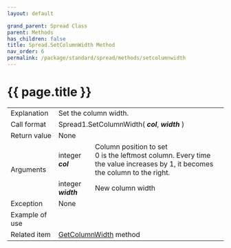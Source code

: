 ```yaml
---
layout: default

grand_parent: Spread Class
parent: Methods
has_children: false
title: Spread.SetColumnWidth Method
nav_order: 6
permalink: /package/standard/spread/methods/setcolumnwidth
---
```

# {{ page.title }}

<table>
  <tr>
    <td>Explanation</td>
    <td colspan="2">Set the column width.</td>
  </tr>
  <tr>
    <td>Call format</td>
    <td colspan="2">Spread1.SetColumnWidth( <b><i>col</i></b>, <b><i>width</i></b> )</td>
  </tr>
  <tr>
    <td>Return value</td>
    <td colspan="2">None</td>
  </tr>  
  <tr>
    <td rowspan="2">Arguments</td>
    <td>integer <b><i>col</i></b></td>
    <td>Column position to set<br>0 is the leftmost column. Every time the value increases by 1, it becomes the column to the right.</td>
  </tr>
  <tr>
    <td>integer <b><i>width</i></b></td>
    <td>New column width</td>
  </tr>
  <tr>
    <td>Exception</td>
    <td colspan="2">None</td>
  </tr>
  <tr>
    <td>Example of use</td>
    <td colspan="2"><code><pre></pre></code></td>
  </tr>
  <tr>
    <td>Related item</td>
    <td colspan="2"><a href="/package/standard/spread/methods/getcolumnwidth">GetColumnWidth</a> method</td>
  </tr>
</table>



